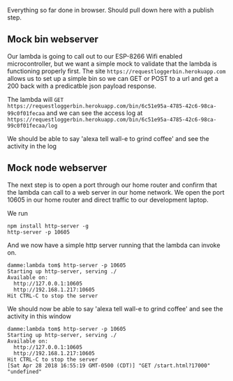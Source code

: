 Everything so far done in browser. Should pull down here with a publish step.

## Mock bin webserver
Our lambda is going to call out to our ESP-8266 Wifi enabled microcontroller, but we want
a simple mock to validate that the lambda is functioning properly first.
The site `https://requestloggerbin.herokuapp.com` allows us to set up a simple bin so we can GET
or POST to a url and get a 200 back with a predicatble json payload response.

The lambda will `GET https://requestloggerbin.herokuapp.com/bin/6c51e95a-4785-42c6-98ca-99c0f01fecaa`
and we can see the access log at `https://requestloggerbin.herokuapp.com/bin/6c51e95a-4785-42c6-98ca-99c0f01fecaa/log`

We should be able to say 'alexa tell wall-e to grind coffee' and see the activity in the log

## Mock node webserver
The next step is to open a port through our home router and confirm that the lambda can call to a
web server in our home network. We open the port 10605 in our home router and direct traffic to our
development laptop.

We run 
```
npm install http-server -g
http-server -p 10605
```

And we now have a simple http server running that the lambda can invoke on.

```
damme:lambda tom$ http-server -p 10605
Starting up http-server, serving ./
Available on:
  http://127.0.0.1:10605
  http://192.168.1.217:10605
Hit CTRL-C to stop the server
```

We should now be able to say 'alexa tell wall-e to grind coffee' and see the activity in this window

```
damme:lambda tom$ http-server -p 10605
Starting up http-server, serving ./
Available on:
  http://127.0.0.1:10605
  http://192.168.1.217:10605
Hit CTRL-C to stop the server
[Sat Apr 28 2018 16:55:19 GMT-0500 (CDT)] "GET /start.html?17000" "undefined"
```
